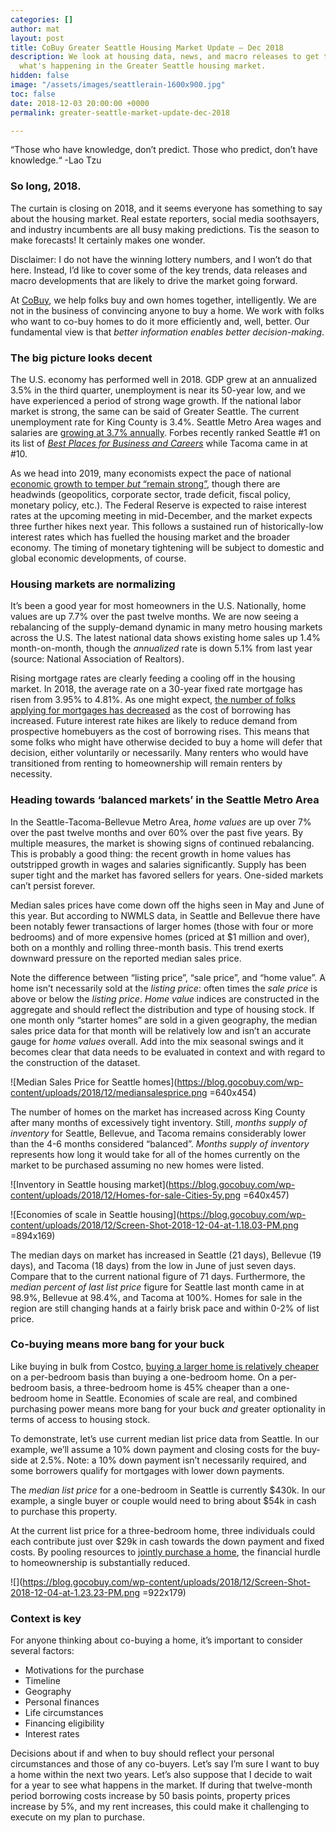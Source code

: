 ```yaml
---
categories: []
author: mat
layout: post
title: CoBuy Greater Seattle Housing Market Update – Dec 2018
description: We look at housing data, news, and macro releases to get the skinny on
  what's happening in the Greater Seattle housing market.
hidden: false
image: "/assets/images/seattlerain-1600x900.jpg"
toc: false
date: 2018-12-03 20:00:00 +0000
permalink: greater-seattle-market-update-dec-2018

---
```

“Those who have knowledge, don’t predict. Those who predict, don’t have knowledge.“ -Lao Tzu

### So long, 2018.

The curtain is closing on 2018, and it seems everyone has something to say about the housing market. Real estate reporters, social media soothsayers, and industry incumbents are all busy making predictions. Tis the season to make forecasts! It certainly makes one wonder.

Disclaimer: I do not have the winning lottery numbers, and I won’t do that here. Instead, I’d like to cover some of the key trends, data releases and macro developments that are likely to drive the market going forward.

At [CoBuy](http://www.gocobuy.com), we help folks buy and own homes together, intelligently. We are not in the business of convincing anyone to buy a home. We work with folks who want to co-buy homes to do it more efficiently and, well, better. Our fundamental view is that _better information enables better decision-making_.

### The big picture looks decent

The U.S. economy has performed well in 2018. GDP grew at an annualized 3.5% in the third quarter, unemployment is near its 50-year low, and we have experienced a period of strong wage growth. If the national labor market is strong, the same can be said of Greater Seattle. The current unemployment rate for King County is 3.4%. Seattle Metro Area wages and salaries are [growing at 3.7% annually](https://www.bls.gov/regions/west/news-release/employmentcostindex_seattle.htm). Forbes recently ranked Seattle #1 on its list of [_Best Places for Business and Careers_](https://www.forbes.com/pictures/5bca215831358e6c8b006a09/10-tacoma-wash/#5463e5601301) while Tacoma came in at #10.

As we head into 2019, many economists expect the pace of national [economic growth to temper _but_ “remain strong”](http://www.oecd.org/eco/outlook/economic-forecast-summary-united-states-oecd-economic-outlook.pdf), though there are headwinds (geopolitics, corporate sector, trade deficit, fiscal policy, monetary policy, etc.). The Federal Reserve is expected to raise interest rates at the upcoming meeting in mid-December, and the market expects three further hikes next year. This follows a sustained run of historically-low interest rates which has fuelled the housing market and the broader economy. The timing of monetary tightening will be subject to domestic and global economic developments, of course.

### Housing markets are normalizing

It’s been a good year for most homeowners in the U.S. Nationally, home values are up 7.7% over the past twelve months. We are now seeing a rebalancing of the supply-demand dynamic in many metro housing markets across the U.S. The latest national data shows existing home sales up 1.4% month-on-month, though the _annualized_ rate is down 5.1% from last year (source: National Association of Realtors).

Rising mortgage rates are clearly feeding a cooling off in the housing market. In 2018, the average rate on a 30-year fixed rate mortgage has risen from 3.95% to 4.81%. As one might expect, [the number of folks applying for mortgages has decreased](https://www.cnbc.com/2018/11/28/weekly-mortgage-applications-rise-5point5percent-as-homebuyers-edge-back-in.html) as the cost of borrowing has increased. Future interest rate hikes are likely to reduce demand from prospective homebuyers as the cost of borrowing rises. This means that some folks who might have otherwise decided to buy a home will defer that decision, either voluntarily or necessarily. Many renters who would have transitioned from renting to homeownership will remain renters by necessity.

### Heading towards ‘balanced markets’ in the Seattle Metro Area

In the Seattle-Tacoma-Bellevue Metro Area, _home values_ are up over 7% over the past twelve months and over 60% over the past five years. By multiple measures, the market is showing signs of continued rebalancing. This is probably a good thing: the recent growth in home values has outstripped growth in wages and salaries significantly. Supply has been super tight and the market has favored sellers for years. One-sided markets can’t persist forever.

Median sales prices have come down off the highs seen in May and June of this year. But according to NWMLS data, in Seattle and Bellevue there have been notably fewer transactions of larger homes (those with four or more bedrooms) and of more expensive homes (priced at $1 million and over), both on a monthly and rolling three-month basis. This trend exerts downward pressure on the reported median sales price.

Note the difference between “listing price”, “sale price”, and “home value”. A home isn’t necessarily sold at the _listing price_: often times the _sale price_ is above or below the _listing price_. _Home value_ indices are constructed in the aggregate and should reflect the distribution and type of housing stock. If one month only “starter homes” are sold in a given geography, the median sales price data for that month will be relatively low and isn’t an accurate gauge for _home values_ overall. Add into the mix seasonal swings and it becomes clear that data needs to be evaluated in context and with regard to the construction of the dataset.

![Median Sales Price for Seattle homes](https://blog.gocobuy.com/wp-content/uploads/2018/12/mediansalesprice.png =640x454)

The number of homes on the market has increased across King County after many months of excessively tight inventory. Still, _months supply of inventory_ for Seattle, Bellevue, and Tacoma remains considerably lower than the 4-6 months considered “balanced”. _Months supply of inventory_ represents how long it would take for all of the homes currently on the market to be purchased assuming no new homes were listed.

![Inventory in Seattle housing market](https://blog.gocobuy.com/wp-content/uploads/2018/12/Homes-for-sale-Cities-5y.png =640x457)

![Economies of scale in Seattle housing](https://blog.gocobuy.com/wp-content/uploads/2018/12/Screen-Shot-2018-12-04-at-1.18.03-PM.png =894x169)

The median days on market has increased in Seattle (21 days), Bellevue (19 days), and Tacoma (18 days) from the low in June of just seven days. Compare that to the current national figure of 71 days. Furthermore, the _median percent of last list price_ figure for Seattle last month came in at 98.9%, Bellevue at 98.4%, and Tacoma at 100%. Homes for sale in the region are still changing hands at a fairly brisk pace and within 0-2% of list price.

### Co-buying means more bang for your buck

Like buying in bulk from Costco, [buying a larger home is relatively cheaper](https://blog.gocobuy.com/economies-scale-housing/) on a per-bedroom basis than buying a one-bedroom home. On a per-bedroom basis, a three-bedroom home is 45% cheaper than a one-bedroom home in Seattle. Economies of scale are real, and combined purchasing power means more bang for your buck _and_ greater optionality in terms of access to housing stock.

To demonstrate, let’s use current median list price data from Seattle. In our example, we’ll assume a 10% down payment and closing costs for the buy-side at 2.5%. Note: a 10% down payment isn’t necessarily required, and some borrowers qualify for mortgages with lower down payments.

The _median list price_ for a one-bedroom in Seattle is currently $430k. In our example, a single buyer or couple would need to bring about $54k in cash to purchase this property.

At the current list price for a three-bedroom home, three individuals could each contribute just over $29k in cash towards the down payment and fixed costs. By pooling resources to [jointly purchase a home](https://blog.gocobuy.com/how-to-split-ownership-between-co-owners/), the financial hurdle to homeownership is substantially reduced.

![](https://blog.gocobuy.com/wp-content/uploads/2018/12/Screen-Shot-2018-12-04-at-1.23.23-PM.png =922x179)

### Context is key

For anyone thinking about co-buying a home, it’s important to consider several factors:

* Motivations for the purchase
* Timeline
* Geography
* Personal finances
* Life circumstances
* Financing eligibility
* Interest rates

Decisions about if and when to buy should reflect your personal circumstances and those of any co-buyers. Let’s say I’m sure I want to buy a home within the next two years. Let’s also suppose that I decide to wait for a year to see what happens in the market. If during that twelve-month period borrowing costs increase by 50 basis points, property prices increase by 5%, and my rent increases, this could make it challenging to execute on my plan to purchase.